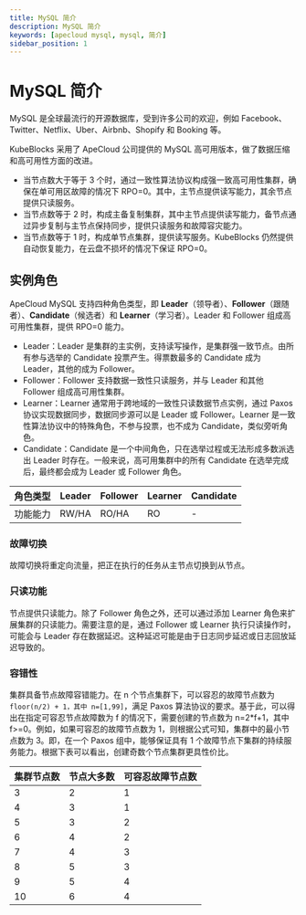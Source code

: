 ```yaml
---
title: MySQL 简介
description: MySQL 简介
keywords: [apecloud mysql, mysql, 简介]
sidebar_position: 1
---
```


# MySQL 简介

MySQL 是全球最流行的开源数据库，受到许多公司的欢迎，例如 Facebook、Twitter、Netflix、Uber、Airbnb、Shopify 和 Booking 等。

KubeBlocks 采用了 ApeCloud 公司提供的 MySQL 高可用版本，做了数据压缩和高可用性方面的改进。

- 当节点数大于等于 3 个时，通过一致性算法协议构成强一致高可用性集群，确保在单可用区故障的情况下 RPO=0。其中，主节点提供读写能力，其余节点提供只读服务。
- 当节点数等于 2 时，构成主备复制集群，其中主节点提供读写能力，备节点通过异步复制与主节点保持同步，提供只读服务和故障容灾能力。
- 当节点数等于 1 时，构成单节点集群，提供读写服务。KubeBlocks 仍然提供自动恢复能力，在云盘不损坏的情况下保证 RPO=0。

## 实例角色

ApeCloud MySQL 支持四种角色类型，即 **Leader**（领导者）、**Follower**（跟随者）、**Candidate**（候选者）和 **Learner**（学习者）。Leader 和 Follower 组成高可用性集群，提供 RPO=0 能力。

- Leader：Leader 是集群的主实例，支持读写操作，是集群强一致节点。由所有参与选举的 Candidate 投票产生。得票数最多的 Candidate 成为 Leader，其他的成为 Follower。
- Follower：Follower 支持数据一致性只读服务，并与 Leader 和其他 Follower 组成高可用性集群。
- Learner：Learner 通常用于跨地域的一致性只读数据节点实例，通过 Paxos 协议实现数据同步，数据同步源可以是 Leader 或 Follower。Learner 是一致性算法协议中的特殊角色，不参与投票，也不成为 Candidate，类似旁听角色。
- Candidate：Candidate 是一个中间角色，只在选举过程或无法形成多数派选出 Leader 时存在。一般来说，高可用集群中的所有 Candidate 在选举完成后，最终都会成为 Leader 或 Follower 角色。

| 角色类型 | Leader | Follower | Learner | Candidate |
| --- | --- | --- | --- | --- |
| 功能能力 | RW/HA | RO/HA | RO | - |

### 故障切换

故障切换将重定向流量，把正在执行的任务从主节点切换到从节点。

### 只读功能

节点提供只读能力。除了 Follower 角色之外，还可以通过添加 Learner 角色来扩展集群的只读能力。需要注意的是，通过 Follower 或 Learner 执行只读操作时，可能会与 Leader 存在数据延迟。这种延迟可能是由于日志同步延迟或日志回放延迟导致的。

### 容错性

集群具备节点故障容错能力。在 n 个节点集群下，可以容忍的故障节点数为 `floor(n/2) + 1，其中 n=[1,99]`，满足 Paxos 算法协议的要求。基于此，可以得出在指定可容忍节点故障数为 f 的情况下，需要创建的节点数为 n=2*f+1，其中 f>=0。例如，如果可容忍的故障节点数为 1，则根据公式可知，集群中的最小节点数为 3。即，在一个 Paxos 组中，能够保证具有 1 个故障节点下集群的持续服务能力。根据下表可以看出，创建奇数个节点集群更具性价比。

| 集群节点数 | 节点大多数 | 可容忍故障节点数 |
| --- | --- | --- |
| 3 | 2 | 1 |
| 4 | 3 | 1 |
| 5 | 3 | 2 |
| 6 | 4 | 2 |
| 7 | 4 | 3 |
| 8 | 5 | 3 |
| 9 | 5 | 4 |
| 10 | 6 | 4 |
